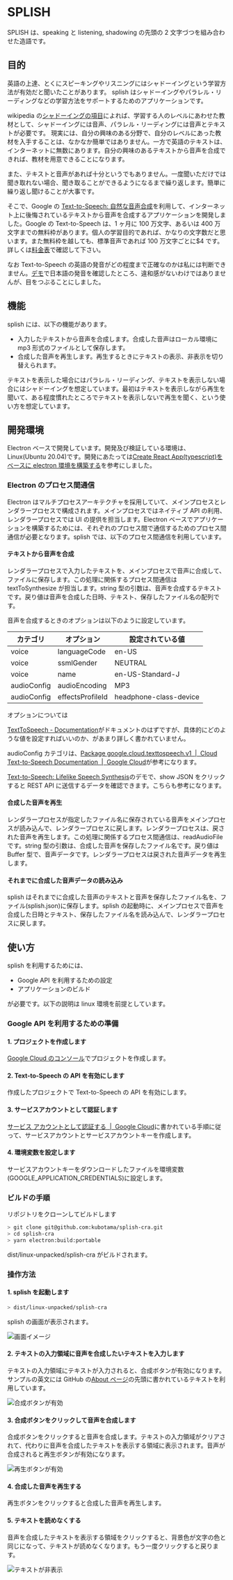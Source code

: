 # SPLISH

SPLISH は、speaking と listening, shadowing の先頭の 2 文字づつを組み合わせた造語です。

## 目的

英語の上達、とくにスピーキングやリスニングにはシャドーイングという学習方法が有効だと聞いたことがあります。
splish はシャドーイングやパラレル・リーディングなどの学習方法をサポートするためのアプリケーションです。

wikipedia の[シャドーイングの項目](https://ja.wikipedia.org/wiki/%E3%82%B7%E3%83%A3%E3%83%89%E3%83%BC%E3%82%A4%E3%83%B3%E3%82%B0)によれば、学習する人のレベルにあわせた教材として、シャドーイングには音声、パラレル・リーディングには音声とテキストが必要です。
現実には、自分の興味のある分野で、自分のレベルにあった教材を入手することは、なかなか簡単ではありません。一方で英語のテキストは、インターネットに無数にあります。自分の興味のあるテキストから音声を合成できれば、教材を用意できることになります。

また、テキストと音声があれば十分というでもありません。一度聞いただけでは聞き取れない場合、聞き取ることができるようになるまで繰り返します。簡単に繰り返し聞けることが大事です。

そこで、Google の [Text-to-Speech: 自然な音声合成](https://cloud.google.com/text-to-speech)を利用して、インターネット上に後悔されているテキストから音声を合成するアプリケーションを開発しました。Google の Text-to-Speech は、1 ヶ月に 100 万文字、あるいは 400 万文字までの無料枠があります。個人の学習目的であれば、かなりの文字数だと思います。また無料枠を越しても、標準音声であれば 100 万文字ごとに$4 です。詳しくは[料金表](https://cloud.google.com/text-to-speech/pricing)で確認して下さい。

なお Text-to-Speech の英語の発音がどの程度まで正確なのかは私には判断できません。[デモ](https://cloud.google.com/text-to-speech#section-2)で日本語の発音を確認したところ、違和感がないわけではありませんが、目をつぶることにしました。

## 機能

splish には、以下の機能があります。

- 入力したテキストから音声を合成します。合成した音声はローカル環境に mp3 形式のファイルとして保存します。
- 合成した音声を再生します。再生するときにテキストの表示、非表示を切り替えられます。

テキストを表示した場合にはパラレル・リーディング、テキストを表示しない場合にはシャドーイングを想定しています。最初はテキストを表示しながら再生を聞いて、ある程度慣れたところでテキストを表示しないで再生を聞く、という使い方を想定しています。

## 開発環境

Electron ベースで開発しています。開発及び検証している環境は、Linux(Ubuntu 20.04)です。開発にあたっては[Create React App(typescript)をベースに electron 環境を構築する](https://zenn.dev/niwaringo/articles/af693596ef948e)を参考にしました。

### Electron のプロセス間通信

Electron はマルチプロセスアーキテクチャを採用していて、メインプロセスとレンダラープロセスで構成されます。メインプロセスではネイティブ API の利用、レンダラープロセスでは UI の提供を担当します。Electron ベースでアプリケーションを構築するためには、それぞれのプロセス間で通信するためのプロセス間通信が必要となります。splish では、以下のプロセス間通信を利用しています。

#### テキストから音声を合成

レンダラープロセスで入力したテキストを、メインプロセスで音声に合成して、ファイルに保存します。この処理に関係するプロセス間通信は textToSynthesize が担当します。string 型の引数は、音声を合成するテキストです。戻り値は音声を合成した日時、テキスト、保存したファイル名の配列です。

音声を合成するときのオプションは以下のように設定しています。

| カテゴリ    | オプション       | 設定されている値       |
| ----------- | ---------------- | ---------------------- |
| voice       | languageCode     | en-US                  |
| voice       | ssmlGender       | NEUTRAL                |
| voice       | name             | en-US-Standard-J       |
| audioConfig | audioEncoding    | MP3                    |
| audioConfig | effectsProfileId | headphone-class-device |

オプションについては

[TextToSpeech - Documentation](https://googleapis.dev/nodejs/text-to-speech/latest/google.cloud.texttospeech.v1.TextToSpeech.html#synthesizeSpeech2)がドキュメントのはずですが、具体的にどのような値を設定すればいいのか、があまり詳しく書かれていません。

audioConfig カテゴリは、[Package google.cloud.texttospeech.v1  |  Cloud Text-to-Speech Documentation  |  Google Cloud](https://cloud.google.com/text-to-speech/docs/reference/rpc/google.cloud.texttospeech.v1#audioconfig)が参考になります。

[Text-to-Speech: Lifelike Speech Synthesis](https://cloud.google.com/text-to-speech)のデモで、show JSON をクリックすると REST API に送信するデータを確認できます。こちらも参考になります。

#### 合成した音声を再生

レンダラープロセスが指定したファイル名に保存されている音声をメインプロセスが読み込んで、レンダラープロセスに戻します。レンダラープロセスは、戻された音声を再生します。この処理に関係するプロセス間通信は、readAudioFile です。string 型の引数は、合成した音声を保存したファイル名です。戻り値は Buffer 型で、音声データです。レンダラープロセスは戻された音声データを再生します。

#### それまでに合成した音声データの読み込み

splish はそれまでに合成した音声のテキストと音声を保存したファイル名を、ファイル(splish.json)に保存します。splish の起動時に、メインプロセスで音声を合成した日時とテキスト、保存したファイル名を読み込んで、レンダラープロセスに戻します。

## 使い方

splish を利用するためには、

- Google API を利用するための設定
- アプリケーションのビルド

が必要です。以下の説明は linux 環境を前提としています。

### Google API を利用するための準備

#### 1. プロジェクトを作成します

[Google Cloud のコンソール](https://console.cloud.google.com/)でプロジェクトを作成します。

#### 2. Text-to-Speech の API を有効にします

作成したプロジェクトで Text-to-Speech の API を有効にします。

#### 3. サービスアカウントとして認証します

[サービス アカウントとして認証する  |  Google Cloud](https://cloud.google.com/docs/authentication/production?hl=ja#create_service_account)に書かれている手順に従って、サービスアカウントとサービスアカウントキーを作成します。

#### 4. 環境変数を設定します

サービスアカウントキーをダウンロードしたファイルを環境変数(GOOGLE_APPLICATION_CREDENTIALS)に設定します。

### ビルドの手順

リポジトリをクローンしてビルドします

```sh
> git clone git@github.com:kubotama/splish-cra.git
> cd splish-cra
> yarn electron:build:portable
```

dist/linux-unpacked/splish-cra がビルドされます。

### 操作方法

#### 1. splish を起動します

```sh
> dist/linux-unpacked/splish-cra
```

splish の画面が表示されます。

![画面イメージ](./splish.png)

#### 2. テキストの入力領域に音声を合成したいテキストを入力します

テキストの入力領域にテキストが入力されると、合成ボタンが有効になります。サンプルの英文には GitHub の[About ページ](https://github.com/about)の先頭に書かれているテキストを利用しています。

![合成ボタンが有効](./splish1.png)

#### 3. 合成ボタンをクリックして音声を合成します

合成ボタンをクリックすると音声を合成します。テキストの入力領域がクリアされて、代わりに音声を合成したテキストを表示する領域に表示されます。音声が合成されると再生ボタンが有効になります。

![再生ボタンが有効](./splish2.png)

#### 4. 合成した音声を再生する

再生ボタンをクリックすると合成した音声を再生します。

#### 5. テキストを読めなくする

音声を合成したテキストを表示する領域をクリックすると、背景色が文字の色と同じになって、テキストが読めなくなります。もう一度クリックすると戻ります。

![テキストが非表示](./splish3.png)
